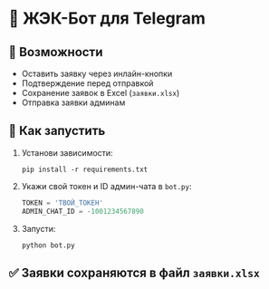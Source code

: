 # 🤖 ЖЭК-Бот для Telegram

## 📌 Возможности
- Оставить заявку через инлайн-кнопки
- Подтверждение перед отправкой
- Сохранение заявок в Excel (`заявки.xlsx`)
- Отправка заявки админам

## 🚀 Как запустить
1. Установи зависимости:
   ```
   pip install -r requirements.txt
   ```

2. Укажи свой токен и ID админ-чата в `bot.py`:
   ```python
   TOKEN = 'ТВОЙ_ТОКЕН'
   ADMIN_CHAT_ID = -1001234567890
   ```

3. Запусти:
   ```
   python bot.py
   ```

## ✅ Заявки сохраняются в файл `заявки.xlsx`

